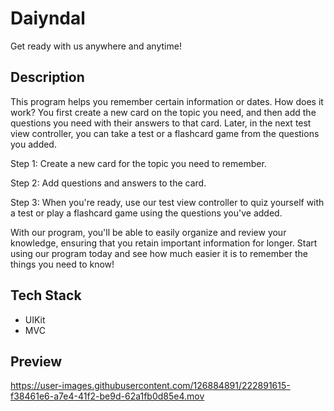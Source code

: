 # Daiyndal
Get ready with us anywhere and anytime!
## Description
This program helps you remember certain information or dates. How does it work? You first create a new card on the topic you need, and then add the questions you need with their answers to that card. Later, in the next test view controller, you can take a test or a flashcard game from the questions you added.

Step 1: Create a new card for the topic you need to remember.

Step 2: Add questions and answers to the card.

Step 3: When you're ready, use our test view controller to quiz yourself with a test or play a flashcard game using the questions you've added.

With our program, you'll be able to easily organize and review your knowledge, ensuring that you retain important information for longer. Start using our program today and see how much easier it is to remember the things you need to know!

## Tech Stack
- UIKit
- MVC


## Preview
https://user-images.githubusercontent.com/126884891/222891615-f38461e6-a7e4-41f2-be9d-62a1fb0d85e4.mov

